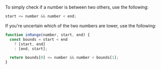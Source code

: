 To simply check if a number is between two others, use the following:

```javascript
start <= number && number < end;
```

If you're uncertain which of the two numbers are lower, use the following:

```javascript
function inRange(number, start, end) {
  const bounds = start < end
    ? [start, end]
    : [end, start];

  return bounds[0] <= number && number < bounds[1];
}
```
